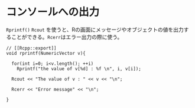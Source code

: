 # コンソールへの出力

`Rprintf()` `Rcout` を使うと、Rの画面にメッセージやオブジェクトの値を出力することができる。`Rcerr`はエラー出力の際に使う。

```
// [[Rcpp::export]]
void rprintf(NumericVector v){
  
  for(int i=0; i<v.length(); ++i)
    Rprintf("the value of v[%d] : %f \n", i, v[i]);
  
  Rcout << "The value of v : " << v << "\n";
  
  Rcerr << "Error message" << "\n";
  
}
```
